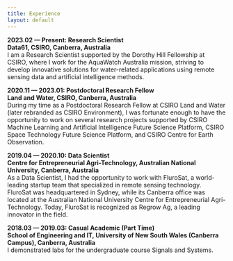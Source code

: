 ```yaml
---
title: Experience
layout: default
---
```


**2023.02 — Present: Research Scientist** <br>
**Data61, CSIRO, Canberra, Australia** <br>
I am a Research Scientist supported by the Dorothy Hill Fellowship at CSIRO, where I work for the AquaWatch Australia mission, striving to develop innovative solutions for water-related applications using remote sensing data and artificial intelligence methods.

**2020.11 — 2023.01: Postdoctoral Research Fellow** <br>
**Land and Water, CSIRO, Canberra, Australia** <br>
During my time as a Postdoctoral Research Fellow at CSIRO Land and Water (later rebranded as CSIRO Environment), I was fortunate enough to have the opportunity to work on several research projects supported by CSIRO Machine Learning and Artificial Intelligence Future Science Platform, CSIRO Space Technology Future Science Platform, and CSIRO Centre for Earth Observation.

**2019.04 — 2020.10: Data Scientist** <br>
**Centre for Entrepreneurial Agri-Technology, Australian National University, Canberra, Australia** <br>
As a Data Scientist, I had the opportunity to work with FluroSat, a world-leading startup team that specialized in remote sensing technology. FluroSat was headquartered in Sydney, while its Canberra office was located at the Australian National University Centre for Entrepreneurial Agri-Technology. Today, FluroSat is recognized as Regrow Ag, a leading innovator in the field.

**2018.03 — 2019.03: Casual Academic (Part Time)** <br>
**School of Engineering and IT, University of New South Wales (Canberra Campus), Canberra, Australia** <br>
I demonstrated labs for the undergraduate course Signals and Systems.

